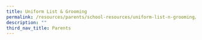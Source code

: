 ```yaml
---
title: Uniform List & Grooming
permalink: /resources/parents/school-resources/uniform-list-n-grooming/
description: ""
third_nav_title: Parents
---
```

